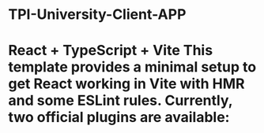 # TPI-University-Client-APP
# React + TypeScript + Vite  This template provides a minimal setup to get React working in Vite with HMR and some ESLint rules.  Currently, two official plugins are available:

